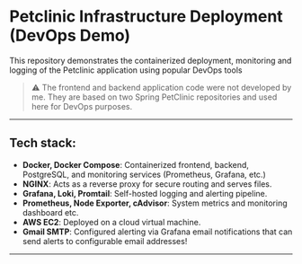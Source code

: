 # Petclinic Infrastructure Deployment (DevOps Demo)

This repository demonstrates the containerized deployment, monitoring and logging of the Petclinic application using popular DevOps tools

> ⚠️ The frontend and backend application code were not developed by me. They are based on two Spring PetClinic repositories and used here for DevOps purposes.

---

## Tech stack:

- **Docker, Docker Compose**: Containerized frontend, backend, PostgreSQL, and monitoring services (Prometheus, Grafana, etc.)
- **NGINX**: Acts as a reverse proxy for secure routing and serves files.
- **Grafana, Loki, Promtail**: Self-hosted logging and alerting pipeline.
- **Prometheus, Node Exporter, cAdvisor**: System metrics and monitoring dashboard etc.
- **AWS EC2**: Deployed on a cloud virtual machine.
- **Gmail SMTP**: Configured alerting via Grafana email notifications that can send alerts to configurable email addresses!

---
